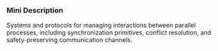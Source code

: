 ### Mini Description

Systems and protocols for managing interactions between parallel processes, including synchronization primitives, conflict resolution, and safety-preserving communication channels.
